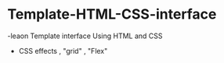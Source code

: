 # Template-HTML-CSS-interface
-leaon Template interface Using HTML and CSS
- CSS effects , "grid" , "Flex"
